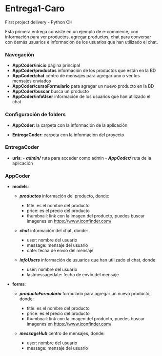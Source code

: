 # Entrega1-Caro
First project delivery - Python CH

Esta primera entrega consiste en un ejemplo de e-commerce, con información para ver productos, agregar productos, chat para conversar con demás usuarios e información de los usuarios que han utilizado el chat.

### Navegación

* **AppCoder/inicio** página principal
*  **AppCoder/productos** información de los productos que están en la BD
*  **AppCoder/chat** centro de mensajes para agregar uno o ver los mensajes enviados
*  **AppCoder/cursoFormulario** para agregar un nuevo producto en la BD
*   **AppCoder/buscar** busca un producto
*   **AppCoder/infoUser** información de los usuarios que han utilizado el chat

### Configuración de folders
* __AppCoder__: la carpeta con la información de la aplicación

* __EntregaCoder__: carpeta con la información del proyecto

### EntregaCoder

* __urls__: - ***admin/*** ruta para acceder como admin
            - ***AppCoder/*** ruta de la aplicación

### AppCoder

* **models**: 
    - ***productos*** información del producto, donde:
        - title: es el nombre del producto
        - price: es el precio del producto
        - thumbnail: link con la imagen del producto, puedes buscar imagenes en https://www.iconfinder.com/

    - ***chat*** información del chat, donde:
        - user: nombre del usuario
        - message: mensaje del usuario
        - date: fecha de envío del mensaje

    - ***infoUsers*** información de usuarios que han utilizado el chat, donde:
        - user: nombre del usuario
        - lastmessagedate: fecha de envío del mensaje

* **forms**:
    - ***productoFormulario*** formulario para agregar un nuevo producto, donde:
        - title: es el nombre del producto
        - price: es el precio del producto
        - thumbnail: link con la imagen del producto, puedes buscar imagenes en https://www.iconfinder.com/
        
    - ***messageHub*** centro de mensajes, donde:
        - user: nombre del usuario
        - message: mensaje del usuario
